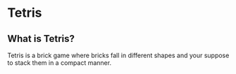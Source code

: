 # Tetris

## What is Tetris?
Tetris is a brick game where bricks fall in different shapes and your suppose to stack them in a compact manner. <br>
